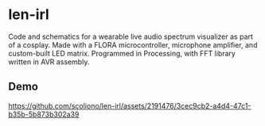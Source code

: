 # len-irl

Code and schematics for a wearable live audio spectrum visualizer as part of a cosplay. Made with a FLORA microcontroller, microphone amplifier, and custom-built LED matrix. Programmed in Processing, with FFT library written in AVR assembly.

## Demo

https://github.com/scoliono/len-irl/assets/2191476/3cec9cb2-a4d4-47c1-b35b-5b873b302a39

